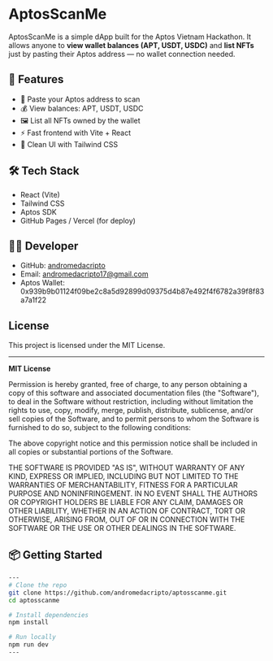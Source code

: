 # AptosScanMe

AptosScanMe is a simple dApp built for the Aptos Vietnam Hackathon. It allows anyone to **view wallet balances (APT, USDT, USDC)** and **list NFTs** just by pasting their Aptos address — no wallet connection needed.

## 🚀 Features

- 🔎 Paste your Aptos address to scan
- 💰 View balances: APT, USDT, USDC
- 🖼️ List all NFTs owned by the wallet
- ⚡ Fast frontend with Vite + React
- 🎨 Clean UI with Tailwind CSS

## 🛠️ Tech Stack

- React (Vite)
- Tailwind CSS
- Aptos SDK
- GitHub Pages / Vercel (for deploy)

## 🧑‍💻 Developer

- GitHub: [andromedacripto](https://github.com/andromedacripto)  
- Email: andromedacripto17@gmail.com  
- Aptos Wallet: 0x939b9b01124f09be2c8a5d92899d09375d4b87e492f4f6782a39f8f83a7a1f22


## License

This project is licensed under the MIT License.

---

**MIT License**

Permission is hereby granted, free of charge, to any person obtaining a copy of this software and associated documentation files (the "Software"), to deal in the Software without restriction, including without limitation the rights to use, copy, modify, merge, publish, distribute, sublicense, and/or sell copies of the Software, and to permit persons to whom the Software is furnished to do so, subject to the following conditions:

The above copyright notice and this permission notice shall be included in all copies or substantial portions of the Software.

THE SOFTWARE IS PROVIDED "AS IS", WITHOUT WARRANTY OF ANY KIND, EXPRESS OR IMPLIED, INCLUDING BUT NOT LIMITED TO THE WARRANTIES OF MERCHANTABILITY, FITNESS FOR A PARTICULAR PURPOSE AND NONINFRINGEMENT. IN NO EVENT SHALL THE AUTHORS OR COPYRIGHT HOLDERS BE LIABLE FOR ANY CLAIM, DAMAGES OR OTHER LIABILITY, WHETHER IN AN ACTION OF CONTRACT, TORT OR OTHERWISE, ARISING FROM, OUT OF OR IN CONNECTION WITH THE SOFTWARE OR THE USE OR OTHER DEALINGS IN THE SOFTWARE.



## 📦 Getting Started

```bash
---
# Clone the repo
git clone https://github.com/andromedacripto/aptosscanme.git
cd aptosscanme

# Install dependencies
npm install

# Run locally
npm run dev
---



